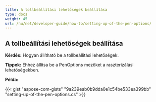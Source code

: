 ```yaml
---
title: A tollbeállítási lehetőségek beállítása
type: docs
weight: 45
url: /hu/net/developer-guide/how-to/setting-up-of-the-pen-options/
---
```


## **A tollbeállítási lehetőségek beállítása**

**Kérdés:** Hogyan állítható be a tollbeállítási lehetőségek.

**Tippek:** Ehhez állítsa be a PenOptions mezőket a raszterizálási lehetőségekben.

**Példa:**

{{< gist "aspose-com-gists" "9a239eab0b9dda0e1c54be533ea399bb" "setting-up-of-the-pen-options.cs" >}}
